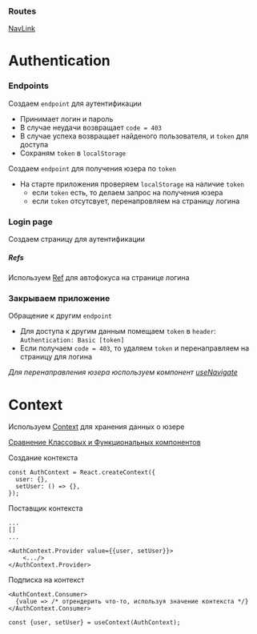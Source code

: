 ### Routes
[NavLink](https://v5.reactrouter.com/web/api/NavLink)

# Authentication

### Endpoints

Создаем `endpoint` для аутентификации
- Принимает логин и пароль
- В случае неудачи возвращает `code = 403`
- В случае успеха возвращает найденого пользователя, и `token` для доступа
- Сохраням `token` в `localStorage`

Создаем `endpoint` для получения юзера по `token`
- На старте приложения проверяем `localStorage` на наличие `token`
  - если `token` есть, то делаем запрос на получения юзера
  - если `token` отсутсвует, перенапровляем на страницу логина


### Login page

Создаем страницу для аутентификации

##### Refs
Используем [Ref](https://ru.reactjs.org/docs/refs-and-the-dom.html) для автофокуса на странице логина



### Закрываем приложение

Обращение к другим `endpoint`
- Для доступа к другим данным помещаем `token` в `header`: `Authentication: Basic [token]`
- Если получаем `code = 403`, то удаляем `token` и перенаправляем на страницу для логина

*Для перенаправления юзера юспользуем компонент [useNavigate](https://reactrouter.com/docs/en/v6/getting-started/overview#navigation)*


# Context

Используем [Context](https://ru.reactjs.org/docs/context.html) для хранения данных о юзере

[Сравнение Классовых и Функциональных компонентов](https://www.taniarascia.com/using-context-api-in-react/)

Создание контекста
```
const AuthContext = React.createContext({
  user: {},
  setUser: () => {},
});
```

Поставщик контекста
```
...
[]
...

<AuthContext.Provider value={{user, setUser}}>
    <.../>
</AuthContext.Provider>
```

Подписка на контекст
```
<AuthContext.Consumer>
  {value => /* отрендерить что-то, используя значение контекста */}
</AuthContext.Consumer>
```

```
const {user, setUser} = useContext(AuthContext);
```